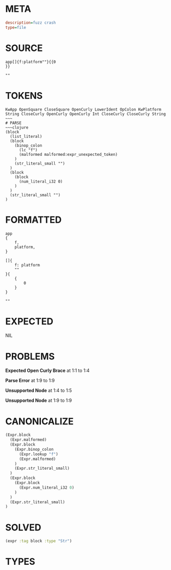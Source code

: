 # META
~~~ini
description=fuzz crash
type=file
~~~
# SOURCE
~~~roc
app[]{f:platform""}{{0
}}

""
~~~
# TOKENS
~~~text
KwApp OpenSquare CloseSquare OpenCurly LowerIdent OpColon KwPlatform String CloseCurly OpenCurly OpenCurly Int CloseCurly CloseCurly String ~~~
# PARSE
~~~clojure
(block
  (list_literal)
  (block
    (binop_colon
      (lc "f")
      (malformed malformed:expr_unexpected_token)
    )
    (str_literal_small "")
  )
  (block
    (block
      (num_literal_i32 0)
    )
  )
  (str_literal_small "")
)
~~~
# FORMATTED
~~~roc
app
{
	f,
	platform,
}

[]{
	f: platform
	""
}{
	{
		0
	}
}

""
~~~
# EXPECTED
NIL
# PROBLEMS
**Expected Open Curly Brace**
at 1:1 to 1:4

**Parse Error**
at 1:9 to 1:9

**Unsupported Node**
at 1:4 to 1:5

**Unsupported Node**
at 1:9 to 1:9

# CANONICALIZE
~~~clojure
(Expr.block
  (Expr.malformed)
  (Expr.block
    (Expr.binop_colon
      (Expr.lookup "f")
      (Expr.malformed)
    )
    (Expr.str_literal_small)
  )
  (Expr.block
    (Expr.block
      (Expr.num_literal_i32 0)
    )
  )
  (Expr.str_literal_small)
)
~~~
# SOLVED
~~~clojure
(expr :tag block :type "Str")
~~~
# TYPES
~~~roc
~~~
